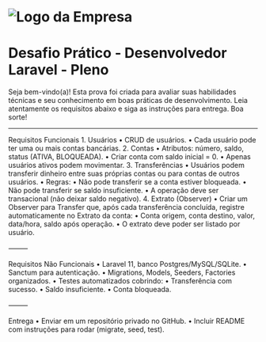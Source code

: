 # ![Logo da Empresa](https://lexxen.com/Group%201000001771.svg)

# Desafio Prático - Desenvolvedor Laravel - Pleno

Seja bem-vindo(a)! Esta prova foi criada para avaliar suas habilidades técnicas e seu conhecimento em boas práticas de desenvolvimento. Leia atentamente os requisitos abaixo e siga as instruções para entrega. Boa sorte!

---

Requisitos Funcionais
	1.	Usuários
	•	CRUD de usuários.
	•	Cada usuário pode ter uma ou mais contas bancárias.
	2.	Contas
	•	Atributos: número, saldo, status (ATIVA, BLOQUEADA).
	•	Criar conta com saldo inicial = 0.
	•	Apenas usuários ativos podem movimentar.
	3.	Transferências
	•	Usuários podem transferir dinheiro entre suas próprias contas ou para contas de outros usuários.
	•	Regras:
	•	Não pode transferir se a conta estiver bloqueada.
	•	Não pode transferir se saldo insuficiente.
	•	A operação deve ser transacional (não deixar saldo negativo).
	4.	Extrato (Observer)
	•	Criar um Observer para Transfer que, após cada transferência concluída, registre automaticamente no Extrato da conta:
	•	Conta origem, conta destino, valor, data/hora, saldo após operação.
	•	O extrato deve poder ser listado por usuário.

⸻

Requisitos Não Funcionais
	•	Laravel 11, banco Postgres/MySQL/SQLite.
	•	Sanctum para autenticação.
	•	Migrations, Models, Seeders, Factories organizados.
	•	Testes automatizados cobrindo:
	•	Transferência com sucesso.
	•	Saldo insuficiente.
	•	Conta bloqueada.

⸻

Entrega
	•	Enviar em um repositório privado no GitHub.
	•	Incluir README com instruções para rodar (migrate, seed, test).
